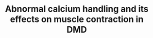 ---
annotations:
- id: PW:0001169
  parent: regulatory pathway
  type: Pathway Ontology
  value: altered calcium/calcium-mediated signaling pathway
- id: PW:0000013
  parent: disease pathway
  type: Pathway Ontology
  value: disease pathway
- id: DOID:11723
  parent: genetic disease
  type: Disease Ontology
  value: Duchenne muscular dystrophy
- id: DOID:913
  type: Disease Ontology
  value: atrophic muscular disease
- id: PW:0002340
  parent: disease pathway
  type: Pathway Ontology
  value: muscular disease pathway
- id: DOID:0080000
  type: Disease Ontology
  value: muscular disease
authors:
- MCJ8
- Jmillanacosta
- Egonw
description: Abnormal calcium handling and its effects on muscle contraction in DMD
last-edited: 2023-05-01
organisms:
- Homo sapiens
redirect_from:
- /index.php/Pathway:WP5343
- /instance/WP5343
- /instance/WP5343_r126005
revision: r126005
schema-jsonld:
- '@context': https://schema.org/
  '@id': https://wikipathways.github.io/pathways/WP5343.html
  '@type': Dataset
  creator:
    '@type': Organization
    name: WikiPathways
  description: Abnormal calcium handling and its effects on muscle contraction in
    DMD
  keywords:
  - CASQ 1
  - Ca2+
  - Calpain 3
  - Dystrobrevin alpha
  - Dystroglycan 1
  - Dystrophin
  - IP3R
  - Phospholipase A2
  - Platelet activating factor
  - RyR 1
  - SERCA 1
  - Sarcospan
  - Syntrophin beta-1
  - Triadin
  - Troponin C
  - Voltage gated Ca2+ channel
  - alpha sarcoglycan
  - leukotrienes
  - lysophospholipids
  - prostaglandins
  license: CC0
  name: Abnormal calcium handling and its effects on muscle contraction in DMD
seo: CreativeWork
title: Abnormal calcium handling and its effects on muscle contraction in DMD
wpid: WP5343
---